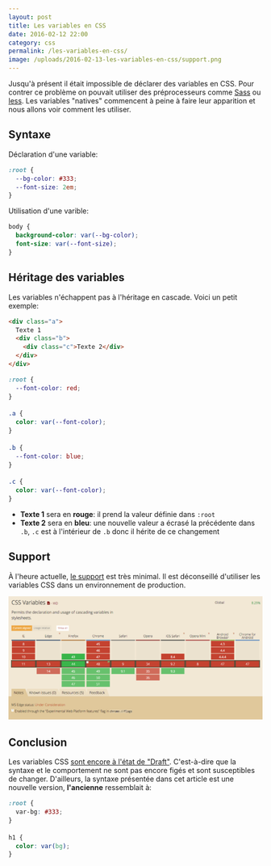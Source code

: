 ```yaml
---
layout: post
title: Les variables en CSS
date: 2016-02-12 22:00
category: css
permalink: /les-variables-en-css/
image: /uploads/2016-02-13-les-variables-en-css/support.png
---
```


Jusqu'à présent il était impossible de déclarer des variables en CSS. Pour contrer ce problème on pouvait utiliser des préprocesseurs comme [Sass](http://sass-lang.com/) ou [less](http://lesscss.org/). Les variables "natives" commencent à peine à faire leur apparition et nous allons voir comment les utiliser.

## Syntaxe

Déclaration d'une variable:

```css
:root {
  --bg-color: #333;
  --font-size: 2em;
}
```

Utilisation d'une varible:

```css
body {
  background-color: var(--bg-color);
  font-size: var(--font-size);
}
```

## Héritage des variables

Les variables n'échappent pas à l'héritage en cascade. Voici un petit exemple:

```html
<div class="a">
  Texte 1
  <div class="b">
    <div class="c">Texte 2</div>
  </div>
</div>
```

```css
:root {
  --font-color: red;
}

.a {
  color: var(--font-color);
}

.b {
  --font-color: blue;
}

.c {
  color: var(--font-color);
}
```

- **Texte 1** sera en **rouge**: il prend la valeur définie dans `:root`
- **Texte 2** sera en **bleu**: une nouvelle valeur a écrasé la précédente dans `.b`, `.c` est à l'intérieur de `.b` donc il hérite de ce changement

## Support

À l'heure actuelle, [le support](http://caniuse.com/#feat=css-variables) est très minimal. Il est déconseillé d'utiliser les variables CSS dans un environnement de production.

![Support variables CSS](/uploads/2016-02-13-les-variables-en-css/support.png)

## Conclusion

Les variables CSS [sont encore à l'état de "Draft"](https://drafts.csswg.org/css-variables/). C'est-à-dire que la syntaxe et le comportement ne sont pas encore figés et sont susceptibles de changer. D'ailleurs, la syntaxe présentée dans cet article est une nouvelle version, **l'ancienne** ressemblait à:

```css
:root {
  var-bg: #333;
}

h1 {
  color: var(bg);
}
```
